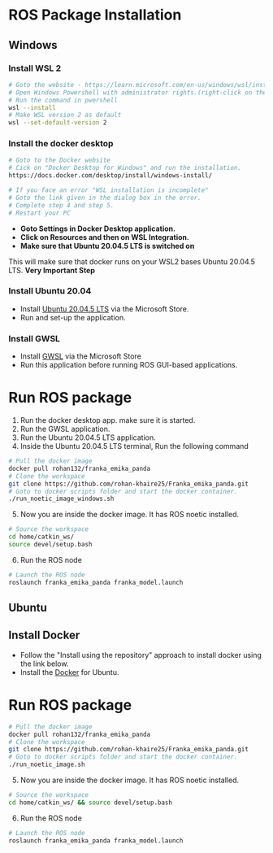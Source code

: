 # ROS Package Installation #

## Windows ##

### Install WSL 2 ###
```bash
# Goto the website - https://learn.microsoft.com/en-us/windows/wsl/install
# Open Windows Powershell with administrator rights.(right-click on the application and click on Run-as Administrator)
# Run the command in pwershell
wsl --install
# Make WSL version 2 as default
wsl --set-default-version 2
```

### Install the docker desktop ###
```bash
# Goto to the Docker website
# Cick on "Docker Desktop for Windows" and run the installation.
https://docs.docker.com/desktop/install/windows-install/

# If you face an error "WSL installation is incomplete"
# Goto the link given in the dialog box in the error.
# Complete step 4 and step 5.
# Restart your PC
```
- **Goto Settings in Docker Desktop application.**
- **Click on Resources and then on WSL Integration.**
- **Make sure that Ubuntu 20.04.5 LTS is switched on**

This will make sure that docker runs on your WSL2 bases Ubuntu 20.04.5 LTS. **Very Important Step**

### Install Ubuntu 20.04 ###
- Install [Ubuntu 20.04.5 LTS](https://apps.microsoft.com/store/detail/ubuntu-20045-lts/9MTTCL66CPXJ?hl=en-us&gl=us) via the Microsoft Store.
- Run and set-up the application.

### Install GWSL ###
- Install [GWSL](https://apps.microsoft.com/store/detail/gwsl/9NL6KD1H33V3?hl=en-us&gl=us) via the Microsoft Store
- Run this application before running ROS GUI-based applications.

# Run ROS package #
1. Run the docker desktop app. make sure it is started.
2. Run the GWSL application.
3. Run the Ubuntu 20.04.5 LTS application.
4. Inside the Ubuntu 20.04.5 LTS terminal, Run the following command 
```bash
# Pull the docker image
docker pull rohan132/franka_emika_panda
# Clone the workspace
git clone https://github.com/rohan-khaire25/Franka_emika_panda.git
# Goto to docker scripts folder and start the docker container.
./run_noetic_image_windows.sh
```
5. Now you are inside the docker image. It has ROS noetic installed.
```bash
# Source the workspace
cd home/catkin_ws/
source devel/setup.bash
```
6. Run the ROS node
```bash
# Launch the ROS node
roslaunch franka_emika_panda franka_model.launch
```

## Ubuntu ##

## Install Docker ##
- Follow the "Install using the repository" approach to install docker using the link below.
- Install the [Docker](https://docs.docker.com/engine/install/ubuntu/) for Ubuntu.

# Run ROS package #
```bash
# Pull the docker image
docker pull rohan132/franka_emika_panda
# Clone the workspace
git clone https://github.com/rohan-khaire25/Franka_emika_panda.git
# Goto to docker scripts folder and start the docker container.
./run_noetic_image.sh
```
5. Now you are inside the docker image. It has ROS noetic installed.
```bash
# Source the workspace
cd home/catkin_ws/ && source devel/setup.bash
```
6. Run the ROS node
```bash
# Launch the ROS node
roslaunch franka_emika_panda franka_model.launch
```









